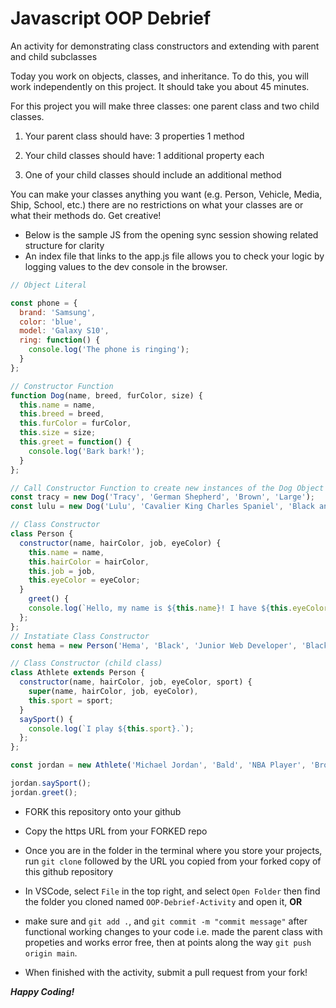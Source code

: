 # Javascript OOP Debrief

An activity for demonstrating class constructors and extending with parent and child subclasses

Today you work on objects, classes, and inheritance.  To do this, you will work independently on this project.  It should take you about 45 minutes.

For this project you will make three classes: one parent class and two child classes.

1. Your parent class should have:
    3 properties
    1 method

2. Your child classes should have:
    1 additional property each

3. One of your child classes should include an additional method

You can make your classes anything you want (e.g. Person, Vehicle, Media, Ship, School, etc.) there are no restrictions on what your classes are or what their methods do.  Get creative!

- Below is the sample JS from the opening sync session showing related structure for clarity
- An index file that links to the app.js file allows you to check your logic by logging values to the dev console in the browser.

```javascript
// Object Literal

const phone = {
  brand: 'Samsung',
  color: 'blue',
  model: 'Galaxy S10',
  ring: function() {
    console.log('The phone is ringing');
  }
};

// Constructor Function
function Dog(name, breed, furColor, size) {
  this.name = name,
  this.breed = breed,
  this.furColor = furColor,
  this.size = size;
  this.greet = function() {
    console.log('Bark bark!');
  }
};

// Call Constructor Function to create new instances of the Dog Object
const tracy = new Dog('Tracy', 'German Shepherd', 'Brown', 'Large');
const lulu = new Dog('Lulu', 'Cavalier King Charles Spaniel', 'Black and brown', 'Medium');

// Class Constructor
class Person {
  constructor(name, hairColor, job, eyeColor) {
    this.name = name,
    this.hairColor = hairColor,
    this.job = job,
    this.eyeColor = eyeColor;
  }
    greet() {
    console.log(`Hello, my name is ${this.name}! I have ${this.eyeColor} eyes.`);
  };
};
// Instatiate Class Constructor
const hema = new Person('Hema', 'Black', 'Junior Web Developer', 'Black');

// Class Constructor (child class)
class Athlete extends Person {
  constructor(name, hairColor, job, eyeColor, sport) {
    super(name, hairColor, job, eyeColor),
    this.sport = sport;
  }
  saySport() {
    console.log(`I play ${this.sport}.`);
  };
};

const jordan = new Athlete('Michael Jordan', 'Bald', 'NBA Player', 'Brown', 'Basketball');

jordan.saySport();
jordan.greet();

```

- FORK this repository onto your github

- Copy the https URL from your FORKED repo

- Once you are in the folder in the terminal where you store your projects, run `git clone` followed by the URL you copied from your forked copy of this github repository

- In VSCode, select `File` in the top right, and select `Open Folder` then find the folder you cloned named `OOP-Debrief-Activity` and open it, **OR**

<!-- - Alternatively you can run in the terminal `cd OOP-Debrief-Activity` and run `code -a .` to directly open the folder in the window or `code .` to open in a new window -->

- make sure and `git add .`, and `git commit -m "commit message"` after functional working changes to your code i.e. made the parent class with propeties and works error free, then at points along the way `git push origin main`.

- When finished with the activity, submit a pull request from your fork!

***Happy Coding!***
